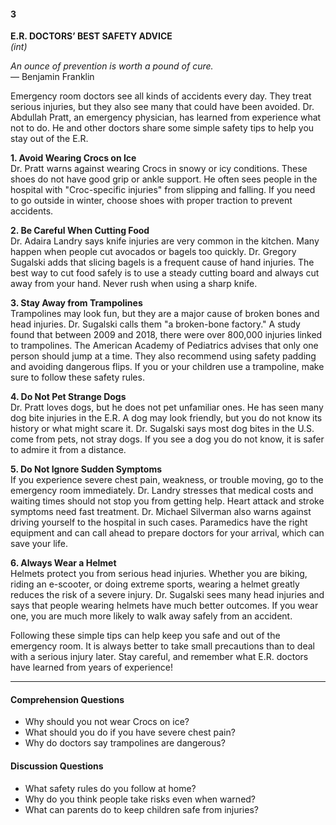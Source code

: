 #### 3  

**E.R. DOCTORS’ BEST SAFETY ADVICE**  
*(int)*  

*An ounce of prevention is worth a pound of cure.*  
— Benjamin Franklin  

Emergency room doctors see all kinds of accidents every day. They treat serious injuries, but they also see many that could have been avoided. Dr. Abdullah Pratt, an emergency physician, has learned from experience what not to do. He and other doctors share some simple safety tips to help you stay out of the E.R.  

**1. Avoid Wearing Crocs on Ice**  
Dr. Pratt warns against wearing Crocs in snowy or icy conditions. These shoes do not have good grip or ankle support. He often sees people in the hospital with "Croc-specific injuries" from slipping and falling. If you need to go outside in winter, choose shoes with proper traction to prevent accidents.  

**2. Be Careful When Cutting Food**  
Dr. Adaira Landry says knife injuries are very common in the kitchen. Many happen when people cut avocados or bagels too quickly. Dr. Gregory Sugalski adds that slicing bagels is a frequent cause of hand injuries. The best way to cut food safely is to use a steady cutting board and always cut away from your hand. Never rush when using a sharp knife.  

**3. Stay Away from Trampolines**  
Trampolines may look fun, but they are a major cause of broken bones and head injuries. Dr. Sugalski calls them "a broken-bone factory." A study found that between 2009 and 2018, there were over 800,000 injuries linked to trampolines. The American Academy of Pediatrics advises that only one person should jump at a time. They also recommend using safety padding and avoiding dangerous flips. If you or your children use a trampoline, make sure to follow these safety rules.  

**4. Do Not Pet Strange Dogs**  
Dr. Pratt loves dogs, but he does not pet unfamiliar ones. He has seen many dog bite injuries in the E.R. A dog may look friendly, but you do not know its history or what might scare it. Dr. Sugalski says most dog bites in the U.S. come from pets, not stray dogs. If you see a dog you do not know, it is safer to admire it from a distance.  

**5. Do Not Ignore Sudden Symptoms**  
If you experience severe chest pain, weakness, or trouble moving, go to the emergency room immediately. Dr. Landry stresses that medical costs and waiting times should not stop you from getting help. Heart attack and stroke symptoms need fast treatment. Dr. Michael Silverman also warns against driving yourself to the hospital in such cases. Paramedics have the right equipment and can call ahead to prepare doctors for your arrival, which can save your life.  

**6. Always Wear a Helmet**  
Helmets protect you from serious head injuries. Whether you are biking, riding an e-scooter, or doing extreme sports, wearing a helmet greatly reduces the risk of a severe injury. Dr. Sugalski sees many head injuries and says that people wearing helmets have much better outcomes. If you wear one, you are much more likely to walk away safely from an accident.  

Following these simple tips can help keep you safe and out of the emergency room. It is always better to take small precautions than to deal with a serious injury later. Stay careful, and remember what E.R. doctors have learned from years of experience!  

---

#### Comprehension Questions  

- Why should you not wear Crocs on ice?  
- What should you do if you have severe chest pain?  
- Why do doctors say trampolines are dangerous?  

#### Discussion Questions  

- What safety rules do you follow at home?  
- Why do you think people take risks even when warned?  
- What can parents do to keep children safe from injuries?  
